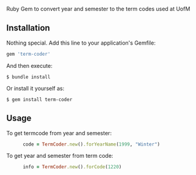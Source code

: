 Ruby Gem to convert year and semester to the term codes used at UofM

## Installation

Nothing special.
Add this line to your application's Gemfile:

```ruby
gem 'term-coder'
```

And then execute:

    $ bundle install

Or install it yourself as:

    $ gem install term-coder

## Usage

To get termcode from year and semester:
```ruby
      code = TermCoder.new().forYearName(1999, "Winter")
```

To get year and semester from term code:
```ruby
      info = TermCoder.new().forCode(1220)
```

